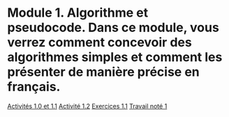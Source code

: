 # Module 1. Algorithme et pseudocode. Dans ce module, vous verrez comment concevoir des algorithmes simples et comment les présenter de manière précise en français.

[Activités 1.0 et 1.1](https://inf1220-vw2.teluq.ca/module-1/activite-1-1/)
[Activité 1.2](https://inf1220-vw2.teluq.ca/module-1/activite-1-2/)
[Exercices 1.1](https://inf1220-vw2.teluq.ca/module-1/exercice-1-1/)
[Travail noté 1](https://inf1220-vw2.teluq.ca/module-1/travail-note-1/)
